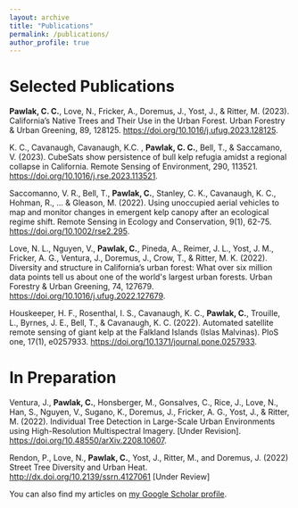 ```yaml
---
layout: archive
title: "Publications"
permalink: /publications/
author_profile: true
---
```


# Selected Publications
**Pawlak, C. C.**, Love, N., Fricker, A., Doremus, J., Yost, J., & Ritter, M. (2023). California’s Native Trees and Their Use in the Urban Forest. Urban Forestry & Urban Greening, 89,
128125. https://doi.org/10.1016/j.ufug.2023.128125.

K. C., Cavanaugh, Cavanaugh, K.C. , **Pawlak, C. C.**, Bell, T., & Saccamano, V. (2023). 
CubeSats show persistence of bull kelp refugia amidst a regional collapse in California. Remote Sensing of Environment, 290, 113521. https://doi.org/10.1016/j.rse.2023.113521.
 
Saccomanno, V. R., Bell, T., **Pawlak, C.**, Stanley, C. K., Cavanaugh, K. C., Hohman, R., ... & 
Gleason, M. (2022). Using unoccupied aerial vehicles to map and monitor changes in emergent kelp canopy after an ecological regime shift. Remote Sensing in Ecology and Conservation, 9(1), 62-75.  https://doi.org/10.1002/rse2.295.

Love, N. L., Nguyen, V., **Pawlak, C.**, Pineda, A., Reimer, J. L., Yost, J. M., Fricker, A. G., 		Ventura, J., Doremus, J., Crow, T., & Ritter, M. K. (2022). Diversity and structure in 		California’s urban forest: What over six million data points tell us about one of the world's largest urban forests. Urban Forestry & Urban Greening, 74, 127679. https://doi.org/10.1016/j.ufug.2022.127679.

Houskeeper, H. F., Rosenthal, I. S., Cavanaugh, K. C., **Pawlak, C.**, Trouille, L., Byrnes, J. E., 	Bell, T., & Cavanaugh, K. C. (2022). Automated satellite remote sensing of giant kelp at the Falkland Islands (Islas Malvinas). PloS one, 17(1), e0257933. https://doi.org/10.1371/journal.pone.0257933.

# In Preparation
Ventura, J., **Pawlak, C.**, Honsberger, M., Gonsalves, C., Rice, J., Love, N., Han, S., Nguyen, 	V., Sugano, K., Doremus, J., Fricker, A. G., Yost, J., & Ritter, M. (2022). Individual Tree 	Detection in Large-Scale Urban Environments using High-Resolution Multispectral 	Imagery. [Under Revision]. 
https://doi.org/10.48550/arXiv.2208.10607.

Rendon, P., Love, N., **Pawlak, C.**, Yost, J., Ritter, M., and Doremus, J. (2022) Street Tree Diversity and Urban Heat. http://dx.doi.org/10.2139/ssrn.4127061 [Under Review]



You can also find my articles on [my Google Scholar profile](https://scholar.google.com/citations?user=nJVGrWIAAAAJ&hl=en).

